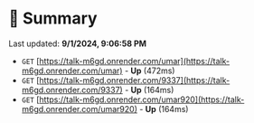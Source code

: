 # 📖 Summary
Last updated: **9/1/2024, 9:06:58 PM**

- `GET` [https://talk-m6gd.onrender.com/umar](https://talk-m6gd.onrender.com/umar) - **Up** (472ms)
- `GET` [https://talk-m6gd.onrender.com/9337](https://talk-m6gd.onrender.com/9337) - **Up** (164ms)
- `GET` [https://talk-m6gd.onrender.com/umar920](https://talk-m6gd.onrender.com/umar920) - **Up** (164ms)
